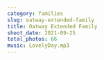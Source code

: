 ```yaml
---
category: families
slug: oatway-extended-family
title: Oatway Extended Family
shoot_date: 2021-09-25
total_photos: 66
music: LovelyDay.mp3
---
```

